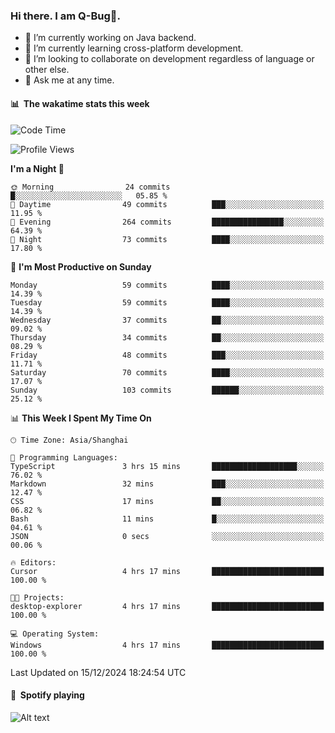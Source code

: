 ### Hi there. I am Q-Bug🐞.

- 🔭 I’m currently working on Java backend.
- 🌱 I’m currently learning cross-platform development.
- 👯 I’m looking to collaborate on development regardless of language or other else.
- 💬 Ask me at any time.

#### 📊 &nbsp;**The wakatime stats this week**  
<!--START_SECTION:waka-->
![Code Time](http://img.shields.io/badge/Code%20Time-193%20hrs%206%20mins-blue)

![Profile Views](http://img.shields.io/badge/Profile%20Views-0-blue)

**I'm a Night 🦉** 

```text
🌞 Morning                24 commits          █░░░░░░░░░░░░░░░░░░░░░░░░   05.85 % 
🌆 Daytime                49 commits          ███░░░░░░░░░░░░░░░░░░░░░░   11.95 % 
🌃 Evening                264 commits         ████████████████░░░░░░░░░   64.39 % 
🌙 Night                  73 commits          ████░░░░░░░░░░░░░░░░░░░░░   17.80 % 
```
📅 **I'm Most Productive on Sunday** 

```text
Monday                   59 commits          ████░░░░░░░░░░░░░░░░░░░░░   14.39 % 
Tuesday                  59 commits          ████░░░░░░░░░░░░░░░░░░░░░   14.39 % 
Wednesday                37 commits          ██░░░░░░░░░░░░░░░░░░░░░░░   09.02 % 
Thursday                 34 commits          ██░░░░░░░░░░░░░░░░░░░░░░░   08.29 % 
Friday                   48 commits          ███░░░░░░░░░░░░░░░░░░░░░░   11.71 % 
Saturday                 70 commits          ████░░░░░░░░░░░░░░░░░░░░░   17.07 % 
Sunday                   103 commits         ██████░░░░░░░░░░░░░░░░░░░   25.12 % 
```


📊 **This Week I Spent My Time On** 

```text
🕑︎ Time Zone: Asia/Shanghai

💬 Programming Languages: 
TypeScript               3 hrs 15 mins       ███████████████████░░░░░░   76.02 % 
Markdown                 32 mins             ███░░░░░░░░░░░░░░░░░░░░░░   12.47 % 
CSS                      17 mins             ██░░░░░░░░░░░░░░░░░░░░░░░   06.82 % 
Bash                     11 mins             █░░░░░░░░░░░░░░░░░░░░░░░░   04.61 % 
JSON                     0 secs              ░░░░░░░░░░░░░░░░░░░░░░░░░   00.06 % 

🔥 Editors: 
Cursor                   4 hrs 17 mins       █████████████████████████   100.00 % 

🐱‍💻 Projects: 
desktop-explorer         4 hrs 17 mins       █████████████████████████   100.00 % 

💻 Operating System: 
Windows                  4 hrs 17 mins       █████████████████████████   100.00 % 
```


 Last Updated on 15/12/2024 18:24:54 UTC
<!--END_SECTION:waka-->

#### 🎵 &nbsp;**Spotify playing**  
![Alt text](https://spotify-recently-played-readme.vercel.app/api?user=e5y1o4x7kdt9kf2blu4wvmb4s&unique={true|1|on|yes})
